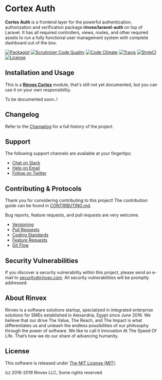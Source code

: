 # Cortex Auth

**Cortex Auth** is a frontend layer for the powerful authentication, authorization and verification package **rinvex/laravel-auth** on top of Laravel. It has all required controllers, views, routes, and other required assets to run a fully functional user management system with complete dashboard out of the box.

[![Packagist](https://img.shields.io/packagist/v/cortex/auth.svg?label=Packagist&style=flat-square)](https://packagist.org/packages/cortex/auth)
[![Scrutinizer Code Quality](https://img.shields.io/scrutinizer/g/rinvex/cortex-auth.svg?label=Scrutinizer&style=flat-square)](https://scrutinizer-ci.com/g/rinvex/cortex-auth/)
[![Code Climate](https://img.shields.io/codeclimate/github/rinvex/cortex-auth.svg?label=CodeClimate&style=flat-square)](https://codeclimate.com/github/rinvex/cortex-auth)
[![Travis](https://img.shields.io/travis/rinvex/cortex-auth.svg?label=TravisCI&style=flat-square)](https://travis-ci.org/rinvex/cortex-auth)
[![StyleCI](https://styleci.io/repos/77746390/shield)](https://styleci.io/repos/77746390)
[![License](https://img.shields.io/packagist/l/cortex/auth.svg?label=License&style=flat-square)](https://github.com/rinvex/cortex-auth/blob/develop/LICENSE)


## Installation and Usage

This is a **[Rinvex Cortex](https://github.com/rinvex/cortex)** module, that's still not yet documented, but you can use it on your own responsibility.

To be documented soon..!


## Changelog

Refer to the [Changelog](CHANGELOG.md) for a full history of the project.


## Support

The following support channels are available at your fingertips:

- [Chat on Slack](https://bit.ly/rinvex-slack)
- [Help on Email](mailto:help@rinvex.com)
- [Follow on Twitter](https://twitter.com/rinvex)


## Contributing & Protocols

Thank you for considering contributing to this project! The contribution guide can be found in [CONTRIBUTING.md](CONTRIBUTING.md).

Bug reports, feature requests, and pull requests are very welcome.

- [Versioning](CONTRIBUTING.md#versioning)
- [Pull Requests](CONTRIBUTING.md#pull-requests)
- [Coding Standards](CONTRIBUTING.md#coding-standards)
- [Feature Requests](CONTRIBUTING.md#feature-requests)
- [Git Flow](CONTRIBUTING.md#git-flow)


## Security Vulnerabilities

If you discover a security vulnerability within this project, please send an e-mail to [security@rinvex.com](security@rinvex.com). All security vulnerabilities will be promptly addressed.


## About Rinvex

Rinvex is a software solutions startup, specialized in integrated enterprise solutions for SMEs established in Alexandria, Egypt since June 2016. We believe that our drive The Value, The Reach, and The Impact is what differentiates us and unleash the endless possibilities of our philosophy through the power of software. We like to call it Innovation At The Speed Of Life. That’s how we do our share of advancing humanity.


## License

This software is released under [The MIT License (MIT)](LICENSE).

(c) 2016-2019 Rinvex LLC, Some rights reserved.

